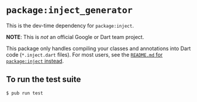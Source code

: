 # `package:inject_generator`

This is the dev-time dependency for `package:inject`.

**NOTE**: This is _not_ an official Google or Dart team project.

This package only handles compiling your classes and annotations into Dart code
(`*.inject.dart` files). For most users, see the
[`README.md` for `package:inject` instead](../inject/README.md).

## To run the test suite

```bash
$ pub run test
```
